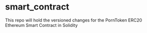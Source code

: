 # smart_contract

This repo will hold the versioned changes for the PornToken ERC20 Ethereum Smart Contract in Solidity
